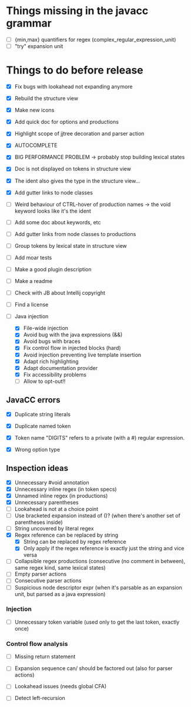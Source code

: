 # Things missing in the javacc grammar

- [ ] {min,max} quantifiers for regex (complex_regular_expression_unit)
- [ ] "try" expansion unit

# Things to do before release

- [x] Fix bugs with lookahead not expanding anymore
- [x] Rebuild the structure view
- [x] Make new icons
- [x] Add quick doc for options and productions
- [x] Highlight scope of jjtree decoration and parser action
- [x] AUTOCOMPLETE
- [x] BIG PERFORMANCE PROBLEM -> probably stop building lexical states
- [x] Doc is not displayed on tokens in structure view
- [x] The ident also gives the type in the structure view...
- [x] Add gutter links to node classes

- [ ] Weird behaviour of CTRL-hover of production names -> the void keyword looks like it's the ident
- [ ] Add some doc about keywords, etc
- [ ] Add gutter links from node classes to productions
- [ ] Group tokens by lexical state in structure view

- [ ] Add moar tests


- [ ] Make a good plugin description
- [ ] Make a readme
- [ ] Check with JB about Intellij copyright
- [ ] Find a license



- [ ] Java injection
  - [x] File-wide injection
  - [x] Avoid bug with the java expressions (&&)
  - [x] Avoid bugs with braces
  - [x] Fix control flow in injected blocks (hard)
  - [x] Avoid injection preventing live template insertion
  - [x] Adapt rich highlighting
  - [x] Adapt documentation provider
  - [x] Fix accessibility problems
  - [ ] Allow to opt-out!!

## JavaCC errors

- [x] Duplicate string literals
- [x] Duplicate named token
- [x] Token name "DIGITS" refers to a private (with a #) regular expression.

- [x] Wrong option type

## Inspection ideas

- [x] Unnecessary #void annotation
- [x] Unnecessary inline regex (in token specs)
- [x] Unnamed inline regex (in productions)
- [x] Unnecessary parentheses
- [ ] Lookahead is not at a choice point
- [ ] Use bracketed expansion instead of ()? (when there's another set of parentheses inside)
- [ ] String uncovered by literal regex
- [x] Regex reference can be replaced by string
  - [x] String can be replaced by regex reference
  - [x] Only apply if the regex reference is exactly just the string and vice versa
- [ ] Collapsible regex productions (consecutive (no comment in between), same regex kind, same lexical states)
- [ ] Empty parser actions
- [ ] Consecutive parser actions
- [ ] Suspicious node descriptor expr (when it's parsable as an expansion unit, but parsed as a java expression)

### Injection

- [ ] Unnecessary token variable (used only to get the last token, exactly once)

### Control flow analysis

- [ ] Missing return statement
- [ ] Expansion sequence can/ should be factored out (also for parser actions)
- [ ] Lookahead issues (needs global CFA)
- [ ] Detect left-recursion

